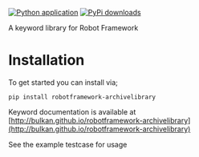 [![Python application](https://github.com/bulkan/robotframework-archivelibrary/actions/workflows/python-app.yml/badge.svg)](https://github.com/bulkan/robotframework-archivelibrary/actions/workflows/python-app.yml)
[![PyPi downloads](https://pypip.in/d/robotframework-archivelibrary/badge.png)](https://crate.io/packages/robotframework-archivelibrary/)

A keyword library for Robot Framework


Installation
============

To get started you can install via;

```pip install robotframework-archivelibrary```


Keyword documentation is available at [http://bulkan.github.io/robotframework-archivelibrary](http://bulkan.github.io/robotframework-archivelibrary)


See the example testcase for usage

